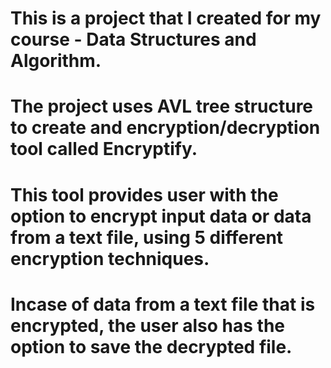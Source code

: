 # This is a project that I created for my course -  Data Structures and Algorithm.
# The project uses AVL tree structure to create and encryption/decryption tool called Encryptify.
# This tool provides user with the option to encrypt input data or data from a text file, using 5 different encryption techniques.
# Incase of data from a text file that is encrypted, the user also has the option to save the decrypted file.
